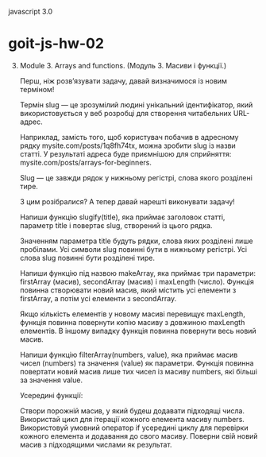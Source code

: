 javascript 3.0

# goit-js-hw-02

3. Module 3. Arrays and functions. (Mодуль 3. Масиви і функції.)

   <!-- Виконуй це завдання у файлі task-1.js -->

   Перш, ніж розв’язувати задачу, давай визначимося із новим терміном!

   Термін slug — це зрозумілий людині унікальний ідентифікатор, який
   використовується у веб розробці для створення читабельних URL-адрес.

   Наприклад, замість того, щоб користувач побачив в адресному рядку
   mysite.com/posts/1q8fh74tx, можна зробити slug із назви статті. У результаті
   адреса буде приємнішою для сприйняття: mysite.com/posts/arrays-for-beginners.

   Slug — це завжди рядок у нижньому регістрі, слова якого розділені тире.

   З цим розібралися? А тепер давай нарешті виконувати задачу!

   Напиши функцію slugify(title), яка приймає заголовок статті, параметр title і
   повертає slug, створений із цього рядка.

   Значенням параметра title будуть рядки, слова яких розділені лише пробілами.
   Усі символи slug повинні бути в нижньому регістрі. Усі слова slug повинні
   бути розділені тире.

   <!-- Виконуй це завдання у файлі task-2.js -->

   Напиши функцію під назвою makeArray, яка приймає три параметри: firstArray
   (масив), secondArray (масив) і maxLength (число). Функція повинна створювати
   новий масив, який містить усі елементи з firstArray, а потім усі елементи з
   secondArray.

   Якщо кількість елементів у новому масиві перевищує maxLength, функція повинна
   повернути копію масиву з довжиною maxLength елементів. В іншому випадку
   функція повинна повернути весь новий масив.

   <!-- Виконуй це завдання у файлі task-3.js -->

   Напиши функцію filterArray(numbers, value), яка приймає масив чисел (numbers)
   та значення (value) як параметри. Функція повинна повертати новий масив лише
   тих чисел із масиву numbers, які більші за значення value.

   Усередині функції:

   Створи порожній масив, у який будеш додавати підходящі числа. Використай цикл
   для ітерації кожного елемента масиву numbers. Використовуй умовний оператор
   if усередині циклу для перевірки кожного елемента и додавання до свого
   масиву. Поверни свій новий масив з підходящими числами як результат.
